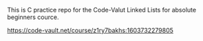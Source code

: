 This is C practice repo for the Code-Valut Linked Lists for absolute beginners cource.

https://code-vault.net/course/z1ry7bakhs:1603732279805